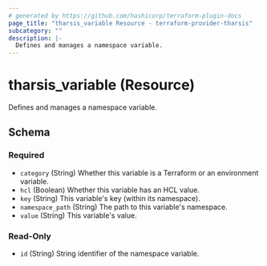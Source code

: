 ```yaml
---
# generated by https://github.com/hashicorp/terraform-plugin-docs
page_title: "tharsis_variable Resource - terraform-provider-tharsis"
subcategory: ""
description: |-
  Defines and manages a namespace variable.
---
```


# tharsis_variable (Resource)

Defines and manages a namespace variable.



<!-- schema generated by tfplugindocs -->
## Schema

### Required

- `category` (String) Whether this variable is a Terraform or an environment variable.
- `hcl` (Boolean) Whether this variable has an HCL value.
- `key` (String) This variable's key (within its namespace).
- `namespace_path` (String) The path to this variable's namespace.
- `value` (String) This variable's value.

### Read-Only

- `id` (String) String identifier of the namespace variable.
